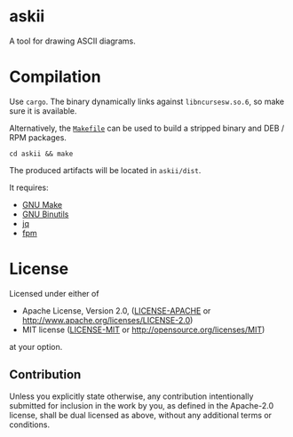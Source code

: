 # askii
A tool for drawing ASCII diagrams.

# Compilation
Use `cargo`. The binary dynamically links against `libncursesw.so.6`, so make sure it is available.

Alternatively, the [`Makefile`](Makefile) can be used to build a stripped binary and DEB / RPM packages.

```
cd askii && make
```

The produced artifacts will be located in `askii/dist`.

It requires:

- [GNU Make](https://www.gnu.org/software/make/)
- [GNU Binutils](https://www.gnu.org/software/binutils/)
- [jq](https://stedolan.github.io/jq/)
- [fpm](https://github.com/jordansissel/fpm)

# License
Licensed under either of

 * Apache License, Version 2.0, ([LICENSE-APACHE](LICENSE-APACHE) or http://www.apache.org/licenses/LICENSE-2.0)
 * MIT license ([LICENSE-MIT](LICENSE-MIT) or http://opensource.org/licenses/MIT)

at your option.

## Contribution
Unless you explicitly state otherwise, any contribution intentionally submitted for inclusion in the work by you, as defined in the Apache-2.0 license, shall be dual licensed as above, without any additional terms or conditions.
